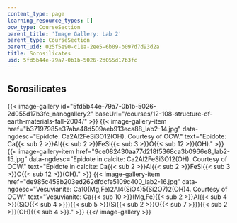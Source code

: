 ```yaml
---
content_type: page
learning_resource_types: []
ocw_type: CourseSection
parent_title: 'Image Gallery: Lab 2'
parent_type: CourseSection
parent_uid: 025f5e90-c11a-2ee5-6b09-b097d7d93d2a
title: Sorosilicates
uid: 5fd5b44e-79a7-0b1b-5026-2d055d17b3fc
---
```


Sorosilicates
-------------
{{< image-gallery id="5fd5b44e-79a7-0b1b-5026-2d055d17b3fc_nanogallery2" baseUrl="/courses/12-108-structure-of-earth-materials-fall-2004/" >}}
{{< image-gallery-item href="b37197985e37aba48d509aeb913eca88_lab2-14.jpg" data-ngdesc="Epidote: Ca2Al2FeSi3O12(OH). Courtesy of OCW." text="Epidote: Ca{{< sub 2 >}}Al{{< sub 2 >}}FeSi{{< sub 3 >}}O{{< sub 12 >}}(OH)." >}}
{{< image-gallery-item href="9ce082430aa77d218f5368ca3b0966e8_lab2-15.jpg" data-ngdesc="Epidote in calcite: Ca2Al2FeSi3O12(OH). Courtesy of OCW." text="Epidote in calcite: Ca{{< sub 2 >}}Al{{< sub 2 >}}FeSi{{< sub 3 >}}O{{< sub 12 >}}(OH)." >}}
{{< image-gallery-item href="de985c458b203ed262dfdcfe5109c400_lab2-16.jpg" data-ngdesc="Vesuvianite: Ca10(Mg,Fe)2Al4(SiO4)5(Si2O7)2(OH)4. Courtesy of OCW." text="Vesuvianite: Ca{{< sub 10 >}}(Mg,Fe){{< sub 2 >}}Al{{< sub 4 >}}(SiO{{< sub 4 >}}){{< sub 5 >}}(Si{{< sub 2 >}}O{{< sub 7 >}}){{< sub 2 >}}(OH){{< sub 4 >}}." >}}
{{</ image-gallery >}}